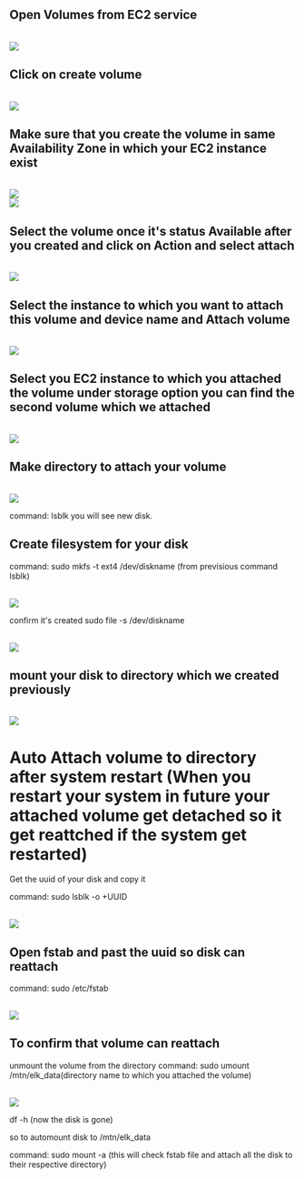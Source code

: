 <h2>Open Volumes from EC2 service</h2>

<br>![](./images/disk-mount/1.PNG)

<h2>Click on create volume</h2>

<br>![](./images/disk-mount/2.PNG)

<h2>Make sure that you create the volume in same Availability Zone in which your EC2 instance exist</h2>

<br>![](./images/disk-mount/13.PNG)
<br>![](./images/disk-mount/14.PNG)

<h2>Select the volume once it's status Available after you created and click on Action and select attach</h2>

<br>![](./images/disk-mount/3.PNG)

<h2>Select the instance to which you want to attach this volume and device name and Attach volume</h2>

<br>![](./images/disk-mount/4.PNG)

<h2>Select you EC2 instance to which you attached the volume under storage option you can find the second volume which we attached</h2>

<br>![](./images/disk-mount/5.PNG)

<h2>Make directory to attach your volume</h2>

<br>![](./images/disk-mount/6.PNG)

command: lsblk
you will see new disk.

<h2>Create filesystem for your disk</h2>
command: sudo mkfs -t ext4 /dev/diskname (from previsious command lsblk)

<br>![](./images/disk-mount/7.PNG)

confirm it's created
sudo file -s /dev/diskname

<br>![](./images/disk-mount/8.PNG)

<h2>mount your disk to directory which we created previously</h2>

<br>![](./images/disk-mount/9.PNG)

<h1>Auto Attach volume to directory after system restart (When you restart your system in future your attached volume get detached so it get reattched if the system get restarted)</h1>

Get the uuid of your disk and copy it

command: sudo lsblk -o +UUID

<br>![](./images/disk-mount/10.PNG)

<h2>Open fstab and past the uuid so disk can reattach </h2>
command: sudo /etc/fstab

<br>![](./images/disk-mount/11.PNG)

<h2>To confirm that volume can reattach</h2>
unmount the volume from the directory
command: sudo umount /mtn/elk_data(directory name to which you attached the volume)

<br>![](./images/disk-mount/12.PNG)

df -h (now the disk is gone)

so to automount disk to /mtn/elk_data

command: sudo mount -a (this will check fstab file and attach all the disk to their respective directory)

